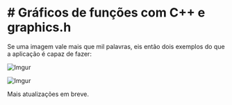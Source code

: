 # # Gráficos de funções com C++ e graphics.h

Se uma imagem vale mais que mil palavras, eis então dois exemplos do que a aplicação é capaz de fazer:

![Imgur](https://i.imgur.com/VT6wBZa.png)

![Imgur](https://i.imgur.com/fpFrDcL.png)

Mais atualizações em breve.
